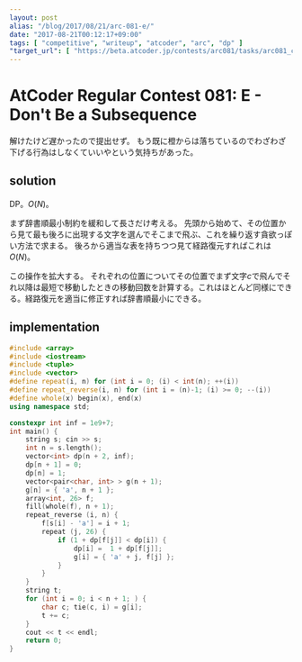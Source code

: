 ```yaml
---
layout: post
alias: "/blog/2017/08/21/arc-081-e/"
date: "2017-08-21T00:12:17+09:00"
tags: [ "competitive", "writeup", "atcoder", "arc", "dp" ]
"target_url": [ "https://beta.atcoder.jp/contests/arc081/tasks/arc081_c" ]
---
```


# AtCoder Regular Contest 081: E - Don't Be a Subsequence

解けたけど遅かったので提出せず。
もう既に橙からは落ちているのでわざわざ下げる行為はしなくていいやという気持ちがあった。

## solution

DP。$O(N)$。

まず辞書順最小制約を緩和して長さだけ考える。
先頭から始めて、その位置から見て最も後ろに出現する文字を選んでそこまで飛ぶ、これを繰り返す貪欲っぽい方法で求まる。
後ろから適当な表を持ちつつ見て経路復元すればこれは$O(N)$。

この操作を拡大する。
それぞれの位置についてその位置でまず文字$c$で飛んでそれ以降は最短で移動したときの移動回数を計算する。これはほとんど同様にできる。経路復元を適当に修正すれば辞書順最小にできる。

## implementation

``` c++
#include <array>
#include <iostream>
#include <tuple>
#include <vector>
#define repeat(i, n) for (int i = 0; (i) < int(n); ++(i))
#define repeat_reverse(i, n) for (int i = (n)-1; (i) >= 0; --(i))
#define whole(x) begin(x), end(x)
using namespace std;

constexpr int inf = 1e9+7;
int main() {
    string s; cin >> s;
    int n = s.length();
    vector<int> dp(n + 2, inf);
    dp[n + 1] = 0;
    dp[n] = 1;
    vector<pair<char, int> > g(n + 1);
    g[n] = { 'a', n + 1 };
    array<int, 26> f;
    fill(whole(f), n + 1);
    repeat_reverse (i, n) {
        f[s[i] - 'a'] = i + 1;
        repeat (j, 26) {
            if (1 + dp[f[j]] < dp[i]) {
                dp[i] =  1 + dp[f[j]];
                g[i] = { 'a' + j, f[j] };
            }
        }
    }
    string t;
    for (int i = 0; i < n + 1; ) {
        char c; tie(c, i) = g[i];
        t += c;
    }
    cout << t << endl;
    return 0;
}
```
